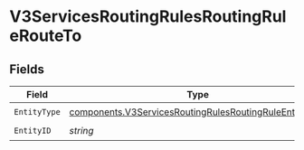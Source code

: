 # V3ServicesRoutingRulesRoutingRuleRouteTo


## Fields

| Field                                                                                                                            | Type                                                                                                                             | Required                                                                                                                         | Description                                                                                                                      |
| -------------------------------------------------------------------------------------------------------------------------------- | -------------------------------------------------------------------------------------------------------------------------------- | -------------------------------------------------------------------------------------------------------------------------------- | -------------------------------------------------------------------------------------------------------------------------------- |
| `EntityType`                                                                                                                     | [components.V3ServicesRoutingRulesRoutingRuleEntityType](../../models/components/v3servicesroutingrulesroutingruleentitytype.md) | :heavy_check_mark:                                                                                                               | N/A                                                                                                                              |
| `EntityID`                                                                                                                       | *string*                                                                                                                         | :heavy_check_mark:                                                                                                               | N/A                                                                                                                              |